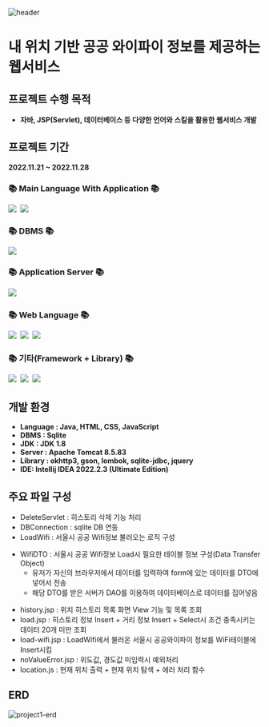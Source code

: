 
![header](https://capsule-render.vercel.app/api?type=waving&color=auto&height=300&section=header&text=Open-Wifi%20Project&fontSize=60)

<h1>내 위치 기반 공공 와이파이 정보를 제공하는 웹서비스</h1>

## 프로젝트 수행 목적 ##
* **자바, JSP(Servlet), 데이터베이스 등 다양한 언어와 스킬을 활용한 웹서비스 개발**

## 프로젝트 기간 ##
**2022.11.21 ~ 2022.11.28**

<h3>📚 Main Language With Application 📚</h3>
<p>
  <img src="https://img.shields.io/badge/Java-3366FF?style=flat-square&logo=Java&logoColor=white"/></a>&nbsp
  <img src="https://img.shields.io/badge/JSP-FF5200?style=flat-square&logo=JSP&logoColor=white"/></a>&nbsp
</p>

<h3>📚 DBMS 📚</h3>
  <img src="https://img.shields.io/badge/Sqlite-003B57?style=flat-square&logo=Sqlite&logoColor=white"/></a>
<p>

<h3>📚 Application Server 📚</h3>
<p>
  <img src="https://img.shields.io/badge/Apache Tomcat 8.5-FBDC75?style=flat-square&logo=Apache Tomcat&logoColor=black"/></a>&nbsp
</p>

<h3>📚 Web Language 📚</h3>
<p>
  <img src="https://img.shields.io/badge/HTML5-FF0000?style=flat-square&logo=HTML5&logoColor=white"/></a>&nbsp
  <img src="https://img.shields.io/badge/CSS-0066FF?style=flat-square&logo=css3&logoColor=white"/></a>&nbsp
  <img src="https://img.shields.io/badge/Javascript-FFFF33?style=flat-square&logo=javascript&logoColor=white"/></a>
</p>

<h3>📚 기타(Framework + Library) 📚</h3>
<p>
  <img src="https://img.shields.io/badge/JSON-000000?style=flat-square&logo=JSON&logoColor=white"/></a>&nbsp
  <img src="https://img.shields.io/badge/JQuery-0769AD?style=flat-square&logo=Jquery&logoColor=white"/></a>&nbsp
  <img src="https://img.shields.io/badge/bootstrap-7952B3?style=flat-square&logo=bootstrap&logoColor=white"/></a>&nbsp
</p>

## 개발 환경 ##
* **Language : Java, HTML, CSS, JavaScript**
* **DBMS : Sqlite**
* **JDK : JDK 1.8**
* **Server : Apache Tomcat 8.5.83**
* **Library : okhttp3, gson, lombok, sqlite-jdbc, jquery**
* **IDE: Intellij IDEA 2022.2.3 (Ultimate Edition)**

## 주요 파일 구성 ##
* DeleteServlet : 히스토리 삭제 기능 처리
* DBConnection : sqlite DB 연동
* LoadWifi : 서울시 공공 Wifi정보 불러오는 로직 구성
+ WifiDTO : 서울시 공공 Wifi정보 Load시 필요한 테이블 정보 구성(Data Transfer Object)
  - 유저가 자신의 브라우저에서 데이터를 입력하여 form에 있는 데이터를 DTO에 넣어서 전송
  - 해당 DTO를 받은 서버가 DAO를 이용하여 데이터베이스로 데이터를 집어넣음
* history.jsp : 위치 히스토리 목록 화면 View 기능 및 목록 조회
* load.jsp : 히스토리 정보 Insert + 거리 정보 Insert + Select시 조건 충족시키는 데이터 20개 미만 조회
* load-wifi.jsp : LoadWifi에서 불러온 서울시 공공와이파이 정보를 WiFi테이블에 Insert시킴
* noValueError.jsp : 위도값, 경도값 미입력시 예외처리
* location.js : 현재 위치 출력 + 현재 위치 탐색 + 에러 처리 함수

## ERD ##
![project1-erd](https://user-images.githubusercontent.com/110509654/204237094-61fe947d-7954-4da9-a9da-a74f87baf7b5.PNG)

